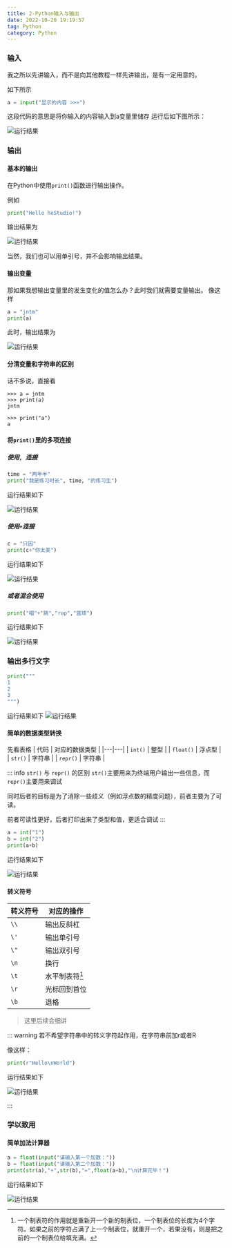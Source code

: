 ```yaml
---
title: 2-Python输入与输出
date: 2022-10-20 19:19:57
tag: Python
category: Python
---
```


### 输入
我之所以先讲输入，而不是向其他教程一样先讲输出，是有一定用意的。

如下所示
```python
a = input("显示的内容 >>>")
```
这段代码的意思是将你输入的内容输入到a变量里储存
运行后如下图所示：

![运行结果](https://hestudio-server-image.oss-cn-hongkong.aliyuncs.com/2022/12/11/63959c6f7ee70.jpg)

### 输出
#### 基本的输出
在Python中使用`print()`函数进行输出操作。

例如
```python
print("Hello heStudio!")
```
输出结果为

![运行结果](https://hestudio-server-image.oss-cn-hongkong.aliyuncs.com/2022/12/11/63959dc895591.jpg)

当然，我们也可以用单引号，并不会影响输出结果。

#### 输出变量
那如果我想输出变量里的发生变化的值怎么办？此时我们就需要变量输出。
像这样
```python
a = "jntm"
print(a)
```
此时，输出结果为

![运行结果](https://hestudio-server-image.oss-cn-hongkong.aliyuncs.com/2022/12/11/63959dd5ba727.jpg)

#### 分清变量和字符串的区别
话不多说，直接看
```
>>> a = jntm
>>> print(a)
jntm

>>> print("a")
a

```

#### 将`print()`里的多项连接
##### 使用`, `连接
```python
time = "两年半"
print("我是练习时长", time, "的练习生")
```
运行结果如下

![运行结果](https://hestudio-server-image.oss-cn-hongkong.aliyuncs.com/2022/12/11/63959de461c35.jpg)

##### 使用`+`连接
```python
c = "只因"
print(c+"你太美")
```
运行结果如下

![运行结果](https://hestudio-server-image.oss-cn-hongkong.aliyuncs.com/2022/12/11/63959de4dfdf8.jpg)

##### 或者混合使用
```python
print("唱"+"跳","rap","篮球")
```
运行结果如下


![运行结果](https://hestudio-server-image.oss-cn-hongkong.aliyuncs.com/2022/12/11/63959de683268.jpg)

### 输出多行文字
```python
print("""
1
2
3
""")
```
运行结果如下
![运行结果](https://hestudio-server-image.oss-cn-hongkong.aliyuncs.com/2022/12/11/63959dea520e4.jpg)

#### 简单的数据类型转换

先看表格
| 代码 | 对应的数据类型 |
|---|---|
| `int()` | 整型 |
| `float()` | 浮点型 |
| `str()` | 字符串 | 
| `repr()` | 字符串 | 

::: info 
`str()` 与 `repr()` 的区别
`str()`主要用来为终端用户输出一些信息，而`repr()`主要用来调试

同时后者的目标是为了消除一些歧义（例如浮点数的精度问题），前者主要为了可读。

前者可读性更好，后者打印出来了类型和值，更适合调试
:::

```python
a = int("1")
b = int("2")
print(a+b)
```
运行结果如下

![运行结果](https://hestudio-server-image.oss-cn-hongkong.aliyuncs.com/2022/12/11/63959de7753a4.jpg)

#### 转义符号
| 转义符号 | 对应的操作 |
|---|---|
| `\\` | 输出反斜杠 |
| `\'` | 输出单引号 |
| `\"` | 输出双引号 |
| `\n` | 换行 |
| `\t` | 水平制表符[^1] | 
| `\r` | 光标回到首位 |
| `\b` | 退格 |

> 这里后续会细讲

[^1]: 一个制表符的作用就是重新开一个新的制表位，一个制表位的长度为4个字符。如果之前的字符占满了上一个制表位，就重开一个，若果没有，则是把之前的一个制表位给填充满。

::: warning 
若不希望字符串中的转义字符起作用，在字符串前加r或者R

像这样：
```python
print(r"Hello\nWorld")
```

运行结果如下

![运行结果](https://hestudio-server-image.oss-cn-hongkong.aliyuncs.com/2022/12/11/63959de96719b.jpg)


:::

### 学以致用
#### 简单加法计算器
```python
a = float(input("请输入第一个加数："))
b = float(input("请输入第二个加数："))
print(str(a),"+",str(b),"=",float(a+b),"\n计算完毕！")
```
运行结果如下

![运行结果](https://hestudio-server-image.oss-cn-hongkong.aliyuncs.com/2022/12/11/63959de863af2.jpg)

